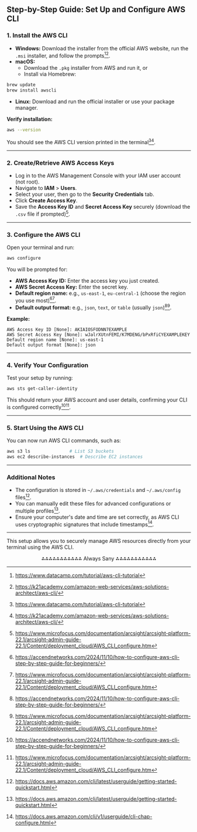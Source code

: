 ## Step-by-Step Guide: Set Up and Configure AWS CLI

### **1. Install the AWS CLI**

- **Windows:** Download the installer from the official AWS website, run the `.msi` installer, and follow the prompts[^5][^6].
- **macOS:**
    - Download the `.pkg` installer from AWS and run it, or
    - Install via Homebrew:

```bash
brew update
brew install awscli
```

- **Linux:** Download and run the official installer or use your package manager.

**Verify installation:**

```bash
aws --version
```

You should see the AWS CLI version printed in the terminal[^5][^6].

---

### **2. Create/Retrieve AWS Access Keys**

- Log in to the AWS Management Console with your IAM user account (not root).
- Navigate to **IAM** > **Users**.
- Select your user, then go to the **Security Credentials** tab.
- Click **Create Access Key**.
- Save the **Access Key ID** and **Secret Access Key** securely (download the `.csv` file if prompted)[^7].

---

### **3. Configure the AWS CLI**

Open your terminal and run:

```bash
aws configure
```

You will be prompted for:

- **AWS Access Key ID:** Enter the access key you just created.
- **AWS Secret Access Key:** Enter the secret key.
- **Default region name:** e.g., `us-east-1`, `eu-central-1` (choose the region you use most)[^1][^7].
- **Default output format:** e.g., `json`, `text`, or `table` (usually `json`)[^1][^7].

**Example:**

```
AWS Access Key ID [None]: AKIAIOSFODNN7EXAMPLE
AWS Secret Access Key [None]: wJalrXUtnFEMI/K7MDENG/bPxRfiCYEXAMPLEKEY
Default region name [None]: us-east-1
Default output format [None]: json
```


---

### **4. Verify Your Configuration**

Test your setup by running:

```bash
aws sts get-caller-identity
```

This should return your AWS account and user details, confirming your CLI is configured correctly[^1][^7].

---

### **5. Start Using the AWS CLI**

You can now run AWS CLI commands, such as:

```bash
aws s3 ls               # List S3 buckets
aws ec2 describe-instances  # Describe EC2 instances
```


---

### **Additional Notes**

- The configuration is stored in `~/.aws/credentials` and `~/.aws/config` files[^3].
- You can manually edit these files for advanced configurations or multiple profiles[^3].
- Ensure your computer's date and time are set correctly, as AWS CLI uses cryptographic signatures that include timestamps[^2].

---

This setup allows you to securely manage AWS resources directly from your terminal using the AWS CLI.

<div style="text-align: center">⁂⁂⁂⁂⁂⁂⁂⁂⁂⁂⁂ Always Sany ⁂⁂⁂⁂⁂⁂⁂⁂⁂⁂⁂</div>

[^1]: https://accendnetworks.com/2024/11/10/how-to-configure-aws-cli-step-by-step-guide-for-beginners/

[^2]: https://docs.aws.amazon.com/cli/v1/userguide/cli-chap-configure.html

[^3]: https://docs.aws.amazon.com/cli/latest/userguide/getting-started-quickstart.html

[^4]: https://docs.aws.amazon.com/cli/latest/userguide/cli-chap-getting-started.html

[^5]: https://www.datacamp.com/tutorial/aws-cli-tutorial

[^6]: https://k21academy.com/amazon-web-services/aws-solutions-architect/aws-cli/

[^7]: https://www.microfocus.com/documentation/arcsight/arcsight-platform-22.1/arcsight-admin-guide-22.1/Content/deployment_cloud/AWS_CLI_configure.htm

[^8]: https://awscli.amazonaws.com/v2/documentation/api/latest/reference/configure/index.html

[^9]: https://docs.aws.amazon.com/cli/v1/userguide/cli-chap-install.html

[^10]: https://www.youtube.com/watch?v=jCHOsMPbcV0


